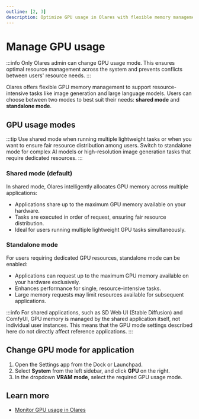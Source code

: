 ```yaml
---
outline: [2, 3]
description: Optimize GPU usage in Olares with flexible memory management options. Choose between shared and standalone modes for different resource requirements.
---
```


# Manage GPU usage
:::info
Only Olares admin can change GPU usage mode. This ensures optimal resource management across the system and prevents conflicts between users' resource needs.
:::

Olares offers flexible GPU memory management to support resource-intensive tasks like image generation and large language models. Users can choose between two modes to best suit their needs: **shared mode** and **standalone mode**.

## GPU usage modes
:::tip
Use shared mode when running multiple lightweight tasks or when you want to ensure fair resource distribution among users. Switch to standalone mode for complex AI models or high-resolution image generation tasks that require dedicated resources.
:::

### Shared mode (default)

In shared mode, Olares intelligently allocates GPU memory across multiple applications:

* Applications share up to the maximum GPU memory available on your hardware.
* Tasks are executed in order of request, ensuring fair resource distribution.
* Ideal for users running multiple lightweight GPU tasks simultaneously.

### Standalone mode

For users requiring dedicated GPU resources, standalone mode can be enabled:

* Applications can request up to the maximum GPU memory available on your hardware exclusively.
* Enhances performance for single, resource-intensive tasks. 
* Large memory requests may limit resources available for subsequent applications.

:::info
For shared applications, such as SD Web UI (Stable Diffusion) and ComfyUI, GPU memory is managed by the shared application itself, not individual user instances.
This means that the GPU mode settings described here do not directly affect reference applications.
:::

## Change GPU mode for application
1. Open the Settings app from the Dock or Launchpad.
2. Select **System** from the left sidebar, and click **GPU** on the right.
3. In the dropdown **VRAM mode**, select the required GPU usage mode.

## Learn more
- [Monitor GPU usage in Olares](./resources-usage.md)